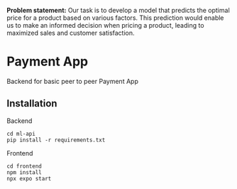 **Problem statement:** Our task is to develop a model that predicts the optimal price for a product based on various factors. This prediction would enable us to make an informed decision when pricing a product, leading to maximized sales and customer satisfaction.

# Payment App

Backend for basic peer to peer Payment App

## Installation

Backend

```
cd ml-api
pip install -r requirements.txt
```

Frontend

```
cd frontend
npm install
npx expo start
```
